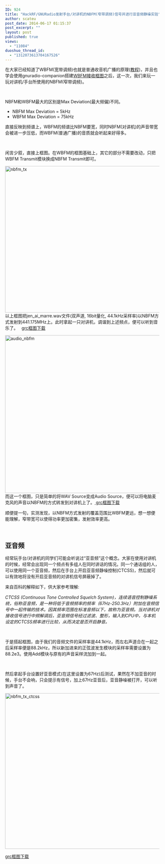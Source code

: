```yaml
---
ID: 924
title: "HackRF/GNURadio发射手台/对讲机的NBFM(窄带调频)信号并进行亚音频静噪实验"
author: scateu
post_date: 2014-06-17 01:15:37
post_excerpt: ""
layout: post
published: true
views:
  - "11084"
duoshuo_thread_id:
  - "1312073613704167526"
---
```

在大家已经知道了WBFM(宽带调频)也就是普通收音机广播的原理(<a href="http://www.hackrf.net/2014/01/wbfm%E5%8F%91%E5%B0%84/">教程</a>)，并且也学会使用gnuradio-companion搭建<a title="gnuradio-companion搭载hackrf one制作FM收音机带频谱仪(一)" href="http://www.hackrf.net/2014/03/gnuradio-companion%e6%90%ad%e8%bd%bdhackrf-one%e5%88%b6%e4%bd%9cfm%e6%94%b6%e9%9f%b3%e6%9c%ba%e5%b8%a6%e9%a2%91%e8%b0%b1%e4%bb%aa%e4%b8%80/">WBFM接收框图</a>之后，这一次，我们来玩一玩对讲机/手台所使用的NBFM(窄带调频)。<!--more-->

&nbsp;

NBFM和WBFM最大的区别是Max Deviation(最大频偏)不同。
<ul>
	<li>NBFM Max Deviation = 5kHz</li>
	<li>WBFM Max Deviation = 75kHz</li>
</ul>
直接反映到频谱上，WBFM的频谱比NBFM要宽，同时NBFM(对讲机)的声音带宽会被进一步压低，而WBFM(普通广播)的音质就会听起来好得多。

&nbsp;

闲言少叙，直接上框图。在WBFM的框图基础上，其它的部分不需要改动，只把WBFM Transmit模块换成NBFM Transmit即可。

<a href="http://www.hackrf.net/wp-content/uploads/2014/06/nbfm_tx.png"><img class="alignnone size-full wp-image-925" src="http://www.hackrf.net/wp-content/uploads/2014/06/nbfm_tx.png" alt="nbfm_tx" width="789" height="479" /></a>
以上框图把jen_ai_marre.wav文件(双声道, 16bit量化, 44.1kHz采样率)以NBFM方式发射到441.175MHz上。此时拿起一只对讲机，调谐到上述频点，便可以听到音乐了。   <a href="https://github.com/scateu/HackRF_Examples/blob/master/nbfm_tx/nbfm_tx_hackrf.grc">grc框图下载</a>

<a href="http://www.hackrf.net/wp-content/uploads/2014/06/audio_nbfm.png"><img class="alignnone size-full wp-image-927" src="http://www.hackrf.net/wp-content/uploads/2014/06/audio_nbfm.png" alt="audio_nbfm" width="795" height="516" /></a> 而这一个框图，只是简单的将WAV Source变成Audio Source，便可以将电脑麦克风的声音以NBFM的方式转发到对讲机上了。<a href="https://github.com/scateu/HackRF_Examples/blob/master/nbfm_tx/audio_nbfm_tx_hackrf.grc"> grc框图下载</a>

顺便提一句，实测发现，以NBFM方式发射的覆盖范围比WBFM更远，想一想便能理解，窄带宽可以使得功率更加密集，发射效率更高。

&nbsp;
<h2>亚音频</h2>
经常玩手台/对讲机的同学们可能会听说过“亚音频”这个概念。大家在使用对讲机的时候，经常会出现同一个频点有多组人在同时讲话的情况。同一个通话组的人，可以使用同一个亚音频，然后在手台上开启亚音频静噪控制(CTCSS)，然后就可以有效地将没有开启亚音频的对讲机信号屏蔽掉了。

来自百科的解释如下，供大家参考理解:

<em>CTCSS (Continuous Tone Controlled Squelch System)，连续语音控制静噪系统，俗称亚音频，是一种将低于音频频率的频率（67Hz-250.3Hz）附加在音频信号中一起传输的技术。因其频率范围在标准音频以下，故称为亚音频。当对讲机对接收信号进行中频解调后，亚音频信号经过滤波、整形，输入到CPU中，与本机设定的CTCSS频率进行比较，从而决定是否开启静音。</em>

&nbsp;

于是搭起框图，由于我们的音频文件的采样率是44.1kHz，而左右声道合在一起之后采样率便是88.2kHz，所以新加进来的正弦波发生模块的采样率需要设置为88.2e3。使用Add模块与原有的声音采样流加到一起。

&nbsp;

然后拿起手台设置好亚音模式(在这里设置为67Hz)后测试，果然在不加亚音的时候，手台不会响，只会提示有信号，加上67Hz亚音后，亚音静噪被打开，可以听到声音了。

<a href="http://www.hackrf.net/wp-content/uploads/2014/06/nbfm_tx_ctcss.png"><img class="alignnone size-full wp-image-926" src="http://www.hackrf.net/wp-content/uploads/2014/06/nbfm_tx_ctcss.png" alt="nbfm_tx_ctcss" width="974" height="509" /></a>

<a href="https://github.com/scateu/HackRF_Examples/blob/master/nbfm_tx/nbfm_tx_hackrf_ctcss.grc">grc框图下载</a>
